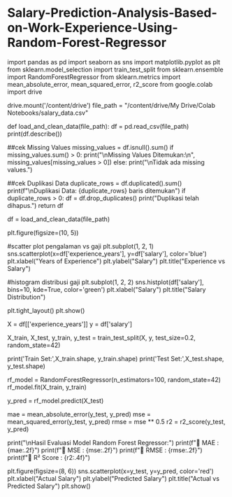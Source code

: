 # Salary-Prediction-Analysis-Based-on-Work-Experience-Using-Random-Forest-Regressor
import pandas as pd
import seaborn as sns
import matplotlib.pyplot as plt
from sklearn.model_selection import train_test_split
from sklearn.ensemble import RandomForestRegressor
from sklearn.metrics import mean_absolute_error, mean_squared_error, r2_score
from google.colab import drive

drive.mount('/content/drive')
file_path = "/content/drive/My Drive/Colab Notebooks/salary_data.csv"

def load_and_clean_data(file_path):
    df = pd.read_csv(file_path)
    print(df.describe())

  ##cek Missing Values
    missing_values = df.isnull().sum()
    if missing_values.sum() > 0:
        print("\nMissing Values Ditemukan:\n", missing_values[missing_values > 0])
    else:
        print("\nTidak ada missing values.")

  ##cek Duplikasi Data
    duplicate_rows = df.duplicated().sum()
    print(f"\nDuplikasi Data: {duplicate_rows} baris ditemukan")
    if duplicate_rows > 0:
        df = df.drop_duplicates()
        print("Duplikasi telah dihapus.")
    return df

df = load_and_clean_data(file_path)

plt.figure(figsize=(10, 5))

#scatter plot pengalaman vs gaji
plt.subplot(1, 2, 1)
sns.scatterplot(x=df['experience_years'], y=df['salary'], color='blue')
plt.xlabel("Years of Experience")
plt.ylabel("Salary")
plt.title("Experience vs Salary")

#histogram distribusi gaji
plt.subplot(1, 2, 2)
sns.histplot(df['salary'], bins=10, kde=True, color='green')
plt.xlabel("Salary")
plt.title("Salary Distribution")

plt.tight_layout()
plt.show()

X = df[['experience_years']]
y = df['salary']

X_train, X_test, y_train, y_test = train_test_split(X, y, test_size=0.2, random_state=42)

print('Train Set:',X_train.shape, y_train.shape)
print('Test Set:',X_test.shape, y_test.shape)

rf_model = RandomForestRegressor(n_estimators=100, random_state=42)
rf_model.fit(X_train, y_train)

y_pred = rf_model.predict(X_test)

mae = mean_absolute_error(y_test, y_pred)
mse = mean_squared_error(y_test, y_pred)
rmse = mse ** 0.5
r2 = r2_score(y_test, y_pred)

print("\nHasil Evaluasi Model Random Forest Regressor:")
print(f"🔹 MAE  : {mae:.2f}")
print(f"🔹 MSE  : {mse:.2f}")
print(f"🔹 RMSE : {rmse:.2f}")
print(f"🔹 R² Score : {r2:.4f}")

plt.figure(figsize=(8, 6))
sns.scatterplot(x=y_test, y=y_pred, color='red')
plt.xlabel("Actual Salary")
plt.ylabel("Predicted Salary")
plt.title("Actual vs Predicted Salary")
plt.show()
